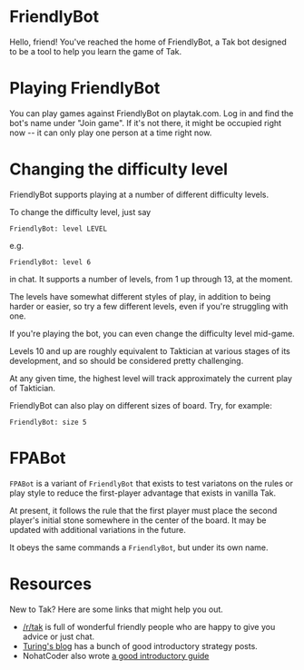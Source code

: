 # FriendlyBot

Hello, friend! You've reached the home of FriendlyBot, a Tak bot
designed to be a tool to help you learn the game of Tak.

# Playing FriendlyBot

You can play games against FriendlyBot on playtak.com. Log in and find
the bot's name under "Join game". If it's not there, it might be
occupied right now -- it can only play one person at a time right now.

# Changing the difficulty level

FriendlyBot supports playing at a number of different difficulty
levels.

To change the difficulty level, just say

    FriendlyBot: level LEVEL

e.g.

    FriendlyBot: level 6

in chat. It supports a number of levels, from 1 up through 13, at the
moment.

The levels have somewhat different styles of play, in addition to
being harder or easier, so try a few different levels, even if you're
struggling with one.

If you're playing the bot, you can even change the difficulty level
mid-game.

Levels 10 and up are roughly equivalent to Taktician at various stages
of its development, and so should be considered pretty challenging.

At any given time, the highest level will track approximately the
current play of Taktician.

FriendlyBot can also play on different sizes of board. Try, for example:

    FriendlyBot: size 5

# FPABot

`FPABot` is a variant of `FriendlyBot` that exists to test variatons
on the rules or play style to reduce the first-player advantage that
exists in vanilla Tak.

At present, it follows the rule that the first player must place the
second player's initial stone somewhere in the center of the board. It
may be updated with additional variations in the future.

It obeys the same commands a `FriendlyBot`, but under its own name.

# Resources

New to Tak? Here are some links that might help you out.

- [/r/tak](https://www.reddit.com/r/Tak/) is full of wonderful
  friendly people who are happy to give you advice or just chat.
- [Turing's blog](https://taktraveler.wordpress.com/) has a bunch of
  good introductory strategy posts.
- NohatCoder also wrote
  [a good introductory guide](http://ebusiness.hopto.org/2016-04-27-1.html)
